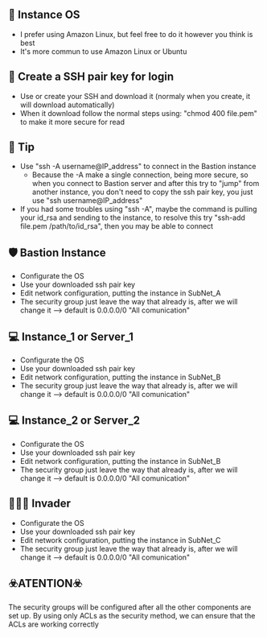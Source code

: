 ## 🐧 Instance OS
- I prefer using Amazon Linux, but feel free to do it however you think is best
- It's more commun to use Amazon Linux or Ubuntu

## 🔑 Create a SSH pair key for login
- Use or create your SSH and download it (normaly when you create, it will download automatically)
- When it download follow the normal steps using: "chmod 400 file.pem" to make it more secure for read

## 🍬 Tip
- Use "ssh -A username@IP_address" to connect in the Bastion instance
    - Because the -A make a single connection, being more secure, so when you connect to Bastion server and after this
      try to  "jump" from another instance, you don't need to copy the ssh pair key, you just use "ssh username@IP_address"
- If you had some troubles using "ssh -A", maybe the command is pulling your id_rsa and sending to the instance, to resolve this
  try "ssh-add file.pem /path/to/id_rsa", then you may be able to connect
  

## 🛡️ Bastion Instance
- Configurate the OS
- Use your downloaded ssh pair key
- Edit network configuration, putting the instance in SubNet_A
- The security group just leave the way that already is, after we will change it --> default is 0.0.0.0/0 "All comunication"

## 💻 Instance_1 or Server_1
- Configurate the OS
- Use your downloaded ssh pair key
- Edit network configuration, putting the instance in SubNet_B
- The security group just leave the way that already is, after we will change it --> default is 0.0.0.0/0 "All comunication"

## 💻 Instance_2 or Server_2
- Configurate the OS
- Use your downloaded ssh pair key
- Edit network configuration, putting the instance in SubNet_B
- The security group just leave the way that already is, after we will change it --> default is 0.0.0.0/0 "All comunication"

## 👨🏻‍💻 Invader
- Configurate the OS
- Use your downloaded ssh pair key
- Edit network configuration, putting the instance in SubNet_C
- The security group just leave the way that already is, after we will change it --> default is 0.0.0.0/0 "All comunication"

## ☣️ATENTION☣️
The security groups will be configured after all the other components are set up. By using only ACLs as the security method, we can ensure that the ACLs are working correctly
